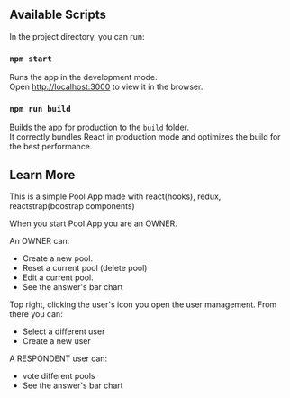 ## Available Scripts

In the project directory, you can run:

### `npm start`

Runs the app in the development mode.<br />
Open [http://localhost:3000](http://localhost:3000) to view it in the browser.

### `npm run build`

Builds the app for production to the `build` folder.<br />
It correctly bundles React in production mode and optimizes the build for the best performance.

## Learn More

This is a simple Pool App made with react(hooks), redux, reactstrap(boostrap components)

When you start Pool App you are an OWNER.

An OWNER can:
- Create a new pool.
- Reset a current pool (delete pool)
- Edit a current pool.
- See the answer's bar chart

Top right, clicking the user's icon you open the user management.
From there you can:
- Select a different user
- Create a new user

A RESPONDENT user can:
- vote different pools
- See the answer's bar chart
